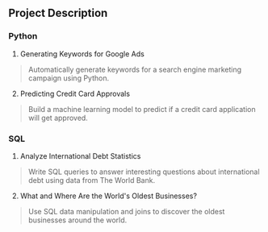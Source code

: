 
## Project Description

### Python

1. Generating Keywords for Google Ads
> Automatically generate keywords for a search engine marketing campaign using Python.
2. Predicting Credit Card Approvals
> Build a machine learning model to predict if a credit card application will get approved.


### SQL 

1. Analyze International Debt Statistics
  > Write SQL queries to answer interesting questions about international debt using data from The World Bank.
2. What and Where Are the World's Oldest Businesses?
  > Use SQL data manipulation and joins to discover the oldest businesses around the world.
